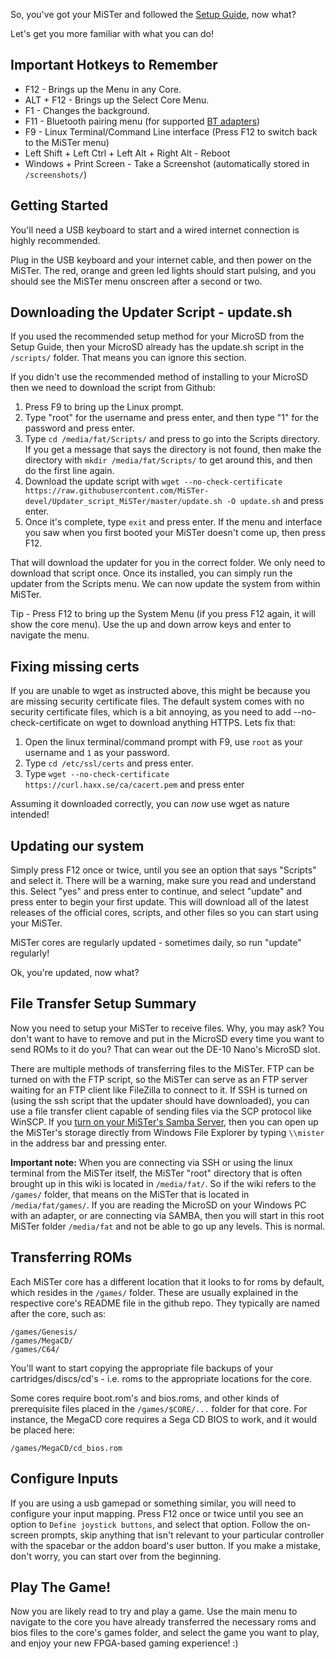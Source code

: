 So, you've got your MiSTer and followed the [Setup Guide](https://github.com/MiSTer-devel/Main_MiSTer/wiki/Setup-Guide), now what?

Let's get you more familiar with what you can do!

## Important Hotkeys to Remember

* F12 - Brings up the Menu in any Core.
* ALT + F12 - Brings up the Select Core Menu.
* F1 - Changes the background.
* F11 - Bluetooth pairing menu (for supported [BT adapters](./Bluetooth))
* F9 - Linux Terminal/Command Line interface (Press F12 to switch back to the MiSTer menu)
* Left Shift + Left Ctrl + Left Alt + Right Alt - Reboot
* Windows + Print Screen - Take a Screenshot (automatically stored in `/screenshots/`)

## Getting Started

You'll need a USB keyboard to start and a wired internet connection is highly recommended.

Plug in the USB keyboard and your internet cable, and then power on the MiSTer. The red, orange and green led lights should start pulsing, and you should see the MiSTer menu onscreen after a second or two.

## Downloading the Updater Script - update.sh

If you used the recommended setup method for your MicroSD from the Setup Guide, then your MicroSD already has the update.sh script in the `/scripts/` folder. That means you can ignore this section.

If you didn't use the recommended method of installing to your MicroSD then we need to download the script from Github:
  
1. Press F9 to bring up the Linux prompt.  
2. Type "root" for the username and press enter, and then type "1" for the password and press enter.
3. Type `cd /media/fat/Scripts/` and press to go into the Scripts directory. If you get a message that says the directory is not found, then make the directory with `mkdir /media/fat/Scripts/` to get around this, and then do the first line again.
4. Download the update script with `wget --no-check-certificate https://raw.githubusercontent.com/MiSTer-devel/Updater_script_MiSTer/master/update.sh -O update.sh` and press enter.
5. Once it's complete, type `exit` and press enter. If the menu and interface you saw when you first booted your MiSTer doesn't come up, then press F12.

That will download the updater for you in the correct folder. We only need to download that script once. Once its installed, you can simply run the updater from the Scripts menu. We can now update the system from within MiSTer. 

Tip - Press F12 to bring up the System Menu (if you press F12 again, it will show the core menu). Use the up and down arrow keys and enter to navigate the menu.

## Fixing missing certs

If you are unable to wget as instructed above, this might be because you are missing security certificate files. The default system comes with no security certificate files, which is a bit annoying, as you need to add --no-check-certificate on wget to download anything HTTPS. Lets fix that:

1. Open the linux terminal/command prompt with F9, use `root` as your username and `1` as your password.
2. Type `cd /etc/ssl/certs` and press enter.
3. Type `wget --no-check-certificate https://curl.haxx.se/ca/cacert.pem` and press enter

Assuming it downloaded correctly, you can _now_ use wget as nature intended!

## Updating our system

Simply press F12 once or twice, until you see an option that says "Scripts" and select it. There will be a warning, make sure you read and understand this. Select "yes" and press enter to continue, and select "update" and press enter to begin your first update. This will download all of the latest releases of the official cores, scripts, and other files so you can start using your MiSTer.
  
MiSTer cores are regularly updated - sometimes daily, so run "update" regularly!

Ok, you're updated, now what?

## File Transfer Setup Summary

Now you need to setup your MiSTer to receive files. Why, you may ask? You don't want to have to remove and put in the MicroSD every time you want to send ROMs to it do you? That can wear out the DE-10 Nano's MicroSD slot.

There are multiple methods of transferring files to the MiSTer. FTP can be turned on with the FTP script, so the MiSTer can serve as an FTP server waiting for an FTP client like FileZilla to connect to it. If SSH is turned on (using the ssh script that the updater should have downloaded), you can use a file transfer client capable of sending files via the SCP protocol like WinSCP. If you [turn on your MiSTer's Samba Server](https://github.com/MiSTer-devel/Main_MiSTer/wiki/Samba), then you can open up the MiSTer's storage directly from Windows File Explorer by typing `\\mister` in the address bar and pressing enter.

**Important note:** 
When you are connecting via SSH or using the linux terminal from the MiSTer itself, the MiSTer "root" directory that is often brought up in this wiki is located in `/media/fat/`. So if the wiki refers to the `/games/` folder, that means on the MiSTer that is located in `/media/fat/games/`. If you are reading the MicroSD on your Windows PC with an adapter, or are connecting via SAMBA, then you will start in this root MiSTer folder `/media/fat` and not be able to go up any levels. This is normal.

## Transferring ROMs

Each MiSTer core has a different location that it looks to for roms by default, which resides in the `/games/` folder. These are usually explained in the respective core's README file in the github repo. They typically are named after the core, such as:

`/games/Genesis/`  
`/games/MegaCD/`  
`/games/C64/`

You'll want to start copying the appropriate file backups of your cartridges/discs/cd's - i.e. roms to the appropriate locations for the core.

Some cores require boot.rom's and bios.roms, and other kinds of prerequisite files placed in the `/games/$CORE/...` folder for that core. For instance, the MegaCD core requires a Sega CD BIOS to work, and it would be placed here:

`/games/MegaCD/cd_bios.rom`

## Configure Inputs

If you are using a usb gamepad or something similar, you will need to configure your input mapping. Press F12 once or twice until you see an option to `Define joystick buttons`, and select that option. Follow the on-screen prompts, skip anything that isn't relevant to your particular controller with the spacebar or the addon board's user button. If you make a mistake, don't worry, you can start over from the beginning.

## Play The Game!

Now you are likely read to try and play a game. Use the main menu to navigate to the core you have already transferred the necessary roms and bios files to the core's games folder, and select the game you want to play, and enjoy your new FPGA-based gaming experience! :)